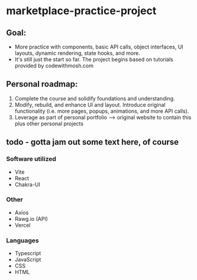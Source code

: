 # marketplace-practice-project

## Goal:
- More practice with components, basic API calls, object interfaces, UI layouts, dynamic rendering, state hooks, and more.
- It's still just the start so far. The project begins based on tutorials provided by codewithmosh.com

## Personal roadmap:
1. Complete the course and solidify foundations and understanding.
2. Modify, rebuild, and enhance UI and layout. Introduce original functionality (i.e. more pages, popups, animations, and more API calls).
3. Leverage as part of personal portfolio --> original website to contain this plus other personal projects

## todo - gotta jam out some text here, of course

### Software utilized
- Vite
- React
- Chakra-UI

### Other
- Axios
- Rawg.io (API)
- Vercel

### Languages
- Typescript
- JavaScript
- CSS
- HTML